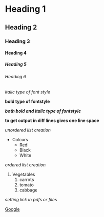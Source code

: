 # Heading 1
## Heading 2
### Heading 3
#### Heading 4
##### Heading 5
###### Heading 6
*italic type of font style*

**bold type of fontstyle**

***both bold and italic type of fontstyle***

**to get output in diff lines gives one line space**

*unordered list creation*

* Colours
  * Red
  * Black
  * White 
 
 *ordered list creation*
 
 1. Vegetables
    1. carrots
    2. tomato
    3. cabbage 
 
*setting link in pdfs or files*

[Google](https://www.google.com/)
